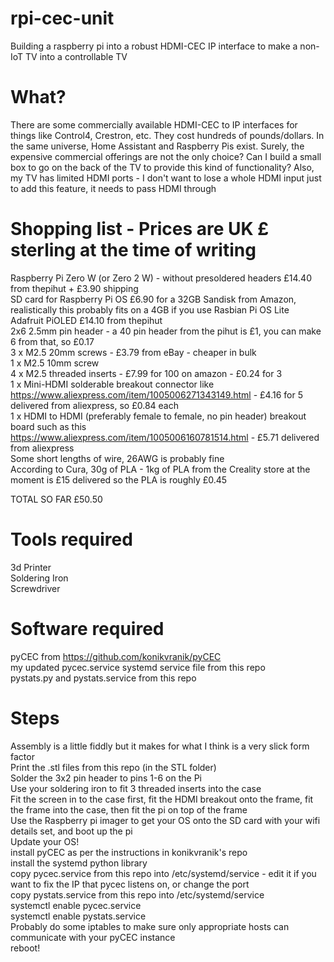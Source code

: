 # rpi-cec-unit
Building a raspberry pi into a robust HDMI-CEC IP interface to make a non-IoT TV into a controllable TV

# What?
There are some commercially available HDMI-CEC to IP interfaces for things like Control4, Crestron, etc. They cost hundreds of pounds/dollars. In the same universe, Home Assistant and Raspberry Pis exist. Surely, the expensive commercial offerings are not the only choice? Can I build a small box to go on the back of the TV to provide this kind of functionality? Also, my TV has limited HDMI ports - I don't want to lose a whole HDMI input just to add this feature, it needs to pass HDMI through

# Shopping list - Prices are UK £ sterling at the time of writing
Raspberry Pi Zero W (or Zero 2 W) - without presoldered headers £14.40 from thepihut + £3.90 shipping  
SD card for Raspberry Pi OS £6.90 for a 32GB Sandisk from Amazon, realistically this probably fits on a 4GB if you use Rasbian Pi OS Lite  
Adafruit PiOLED £14.10 from thepihut  
2x6 2.5mm pin header - a 40 pin header from the pihut is £1, you can make 6 from that, so £0.17  
3 x M2.5 20mm screws - £3.79 from eBay - cheaper in bulk  
1 x M2.5 10mm screw  
4 x M2.5 threaded inserts - £7.99 for 100 on amazon - £0.24 for 3  
1 x Mini-HDMI solderable breakout connector like https://www.aliexpress.com/item/1005006271343149.html - £4.16 for 5 delivered from aliexpress, so £0.84 each  
1 x HDMI to HDMI (preferably female to female, no pin header) breakout board such as this https://www.aliexpress.com/item/1005006160781514.html - £5.71 delivered from aliexpress  
Some short lengths of wire, 26AWG is probably fine  
According to Cura, 30g of PLA - 1kg of PLA from the Creality store at the moment is £15 delivered so the PLA is roughly £0.45  
  
TOTAL SO FAR £50.50  

# Tools required
3d Printer  
Soldering Iron  
Screwdriver  

# Software required
pyCEC from https://github.com/konikvranik/pyCEC  
my updated pycec.service systemd service file from this repo  
pystats.py and pystats.service from this repo  

# Steps
Assembly is a little fiddly but it makes for what I think is a very slick form factor  
Print the .stl files from this repo (in the STL folder)  
Solder the 3x2 pin header to pins 1-6 on the Pi  
Use your soldering iron to fit 3 threaded inserts into the case  
Fit the screen in to the case first, fit the HDMI breakout onto the frame, fit the frame into the case, then fit the pi on top of the frame  
Use the Raspberry pi imager to get your OS onto the SD card with your wifi details set, and boot up the pi  
Update your OS!  
install pyCEC as per the instructions in konikvranik's repo  
install the systemd python library  
copy pycec.service from this repo into /etc/systemd/service - edit it if you want to fix the IP that pycec listens on, or change the port  
copy pystats.service from this repo into /etc/systemd/service  
systemctl enable pycec.service  
systemctl enable pystats.service  
Probably do some iptables to make sure only appropriate hosts can communicate with your pyCEC instance  
reboot!  
